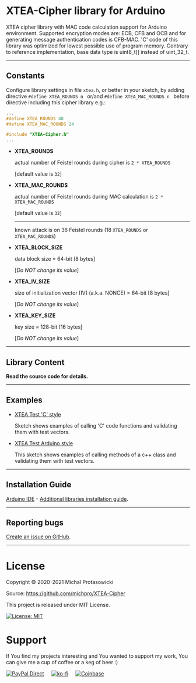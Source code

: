 # XTEA-Cipher library for Arduino

XTEA cipher library with MAC code calculation support for Arduino environment. Supported encryption modes are: ECB, CFB and OCB and for generating message authentication codes is CFB-MAC. 'C' code of this library was optimized for lowest possible use of program memory. Contrary to reference implementation, base data type is uint8_t[] instead of uint_32_t. 

---

## Constants

Configure library settings in file `xtea.h`, or better in your sketch, by adding directive `#define XTEA_ROUNDS n ` or/and `#define XTEA_MAC_ROUNDS n ` before directive including this cipher library e.g.:
```c
...
#define XTEA_ROUNDS 48
#define XTEA_MAC_ROUNDS 24

#include "XTEA-Cipher.h"
...
```

- **XTEA_ROUNDS**

  actual number of Feistel rounds during cipher is `2 * XTEA_ROUNDS`

  [default value is `32`]

- **XTEA_MAC_ROUNDS**
  
  actual number of Feistel rounds during MAC calculation is `2 * XTEA_MAC_ROUNDS`

  [default value is `32`]
  
  ---
  known attack is on 36 Feistel rounds (18 `XTEA_ROUNDS` or `XTEA_MAC_ROUNDS`)

- **XTEA_BLOCK_SIZE**
  
  data block size = 64-bit [8 bytes]

  [*Do NOT change its value*]

- **XTEA_IV_SIZE**
  
  size of initialization vector [IV] (a.k.a. NONCE) = 64-bit [8 bytes]

  [*Do NOT change its value*]

- **XTEA_KEY_SIZE**
  
  key size = 128-bit [16 bytes]

  [*Do NOT change its value*]

---

## Library Content

**Read the source code for details.**

---

## Examples

- [XTEA Test 'C' style](examples/XTEATest_C_style/XTEATest_C_style.ino)
  
  Sketch shows examples of calling 'C' code functions and validating them with test vectors.

- [XTEA Test Arduino style](examples/XTEATest_Arduino_style/XTEATest_Arduino_style.ino)
  
  This sketch shows examples of calling methods of a c++ class and validating them with test vectors.

---

## Installation Guide

[Arduino IDE](https://www.arduino.cc/en/Main/Software) -
[Additional libraries installation guide](https://www.arduino.cc/en/Guide/Libraries).

---

## Reporting bugs

[Create an issue on GitHub](https://github.com/michpro/XTEA-Cipher/issues).

---

# License
Copyright © 2020-2021 Michal Protasowicki

Source: https://github.com/michpro/XTEA-Cipher

This project is released under MIT License.

[![License: MIT](https://img.shields.io/badge/License-MIT-green.svg)](https://opensource.org/licenses/MIT)

# Support
If You find my projects interesting and You wanted to support my work, You can give me a cup of coffee or a keg of beer :)

[![PayPal Direct](https://badgen.net/badge/icon/Support%20me%20by%20PayPal?icon=kofi&label&scale=1.5&color=blue)](https://www.paypal.me/michpro)&nbsp;&nbsp;&nbsp;&nbsp;&nbsp;[![ko-fi](https://badgen.net/badge/icon/Support%20me%20on%20Ko-fi?icon=kofi&label&scale=1.5&color=red)](https://ko-fi.com/F1F24CEW1)&nbsp;&nbsp;&nbsp;&nbsp;&nbsp;[![Coinbase](https://badgen.net/badge/icon/Support%20me%20with%20cryptocurrencies?icon=kofi&label&scale=1.5&color=blue)](https://commerce.coinbase.com/checkout/ec299320-cbed-475d-976e-fdf37c1ac3d0)